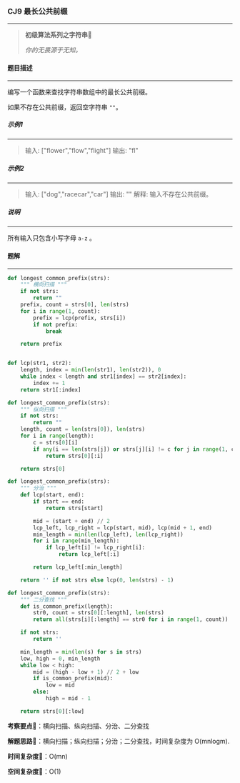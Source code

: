 ### CJ9 最长公共前缀

---



> **初级算法系列之字符串**🌈
>
> *你的无畏源于无知。*



#### 题目描述

---

编写一个函数来查找字符串数组中的最长公共前缀。

如果不存在公共前缀，返回空字符串 `""`。



##### 示例1

---

> 输入: ["flower","flow","flight"]
> 输出: "fl"

##### 示例2

---

> 输入: ["dog","racecar","car"]
> 输出: ""
> 解释: 输入不存在公共前缀。



##### 说明

---

所有输入只包含小写字母 `a-z` 。



#### 题解

---

```python
def longest_common_prefix(strs):
    """ 横向扫描 """
    if not strs:
        return ""
    prefix, count = strs[0], len(strs)
    for i in range(1, count):
        prefix = lcp(prefix, strs[i])
        if not prefix:
            break

    return prefix


def lcp(str1, str2):
    length, index = min(len(str1), len(str2)), 0
    while index < length and str1[index] == str2[index]:
        index += 1
    return str1[:index]
```



```python
def longest_common_prefix(strs):
    """ 纵向扫描 """
    if not strs:
        return ""
    length, count = len(strs[0]), len(strs)
    for i in range(length):
        c = strs[0][i]
        if any(i == len(strs[j]) or strs[j][i] != c for j in range(1, count)):
            return strs[0][:i]

    return strs[0]
```



```python
def longest_common_prefix(strs):
    """ 分治 """
    def lcp(start, end):
        if start == end:
            return strs[start]

        mid = (start + end) // 2
        lcp_left, lcp_right = lcp(start, mid), lcp(mid + 1, end)
        min_length = min(len(lcp_left), len(lcp_right))
        for i in range(min_length):
            if lcp_left[i] != lcp_right[i]:
                return lcp_left[:i]

        return lcp_left[:min_length]

    return '' if not strs else lcp(0, len(strs) - 1)
```



```python
def longest_common_prefix(strs):
    """ 二分查找 """
    def is_common_prefix(length):
        str0, count = strs[0][:length], len(strs)
        return all(strs[i][:length] == str0 for i in range(1, count))

    if not strs:
        return ''

    min_length = min(len(s) for s in strs)
    low, high = 0, min_length
    while low < high:
        mid = (high - low + 1) // 2 + low
        if is_common_prefix(mid):
            low = mid
        else:
            high = mid - 1

    return strs[0][:low]
```



**考察要点**🍥：横向扫描、纵向扫描、分治、二分查找

**解题思路**🍬：横向扫描；纵向扫描；分治；二分查找，时间复杂度为 O(mnlogm).



**时间复杂度**🍉：O(mn)

**空间复杂度**🍭：O(1)

